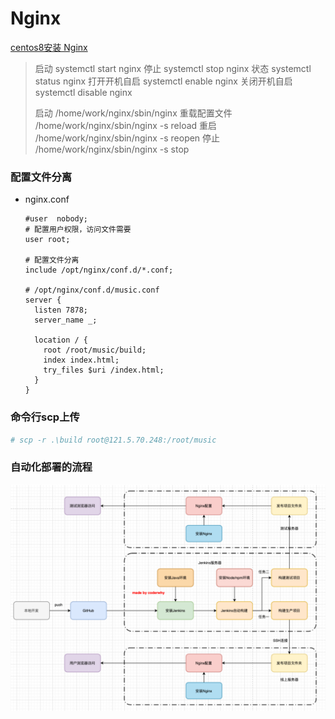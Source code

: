 # Nginx

[centos8安装 Nginx](https://segmentfault.com/a/1190000040125857)

> 启动 systemctl start nginx
> 停止 systemctl stop nginx
> 状态 systemctl status nginx
> 打开开机自启 systemctl enable nginx
> 关闭开机自启 systemctl disable nginx
>
> 启动 /home/work/nginx/sbin/nginx
> 重载配置文件 /home/work/nginx/sbin/nginx -s reload
> 重启 /home/work/nginx/sbin/nginx -s reopen
> 停止 /home/work/nginx/sbin/nginx -s stop

### 配置文件分离

- nginx.conf

  ```shell
  #user  nobody;
  # 配置用户权限，访问文件需要
  user root;
  
  # 配置文件分离
  include /opt/nginx/conf.d/*.conf;
  
  # /opt/nginx/conf.d/music.conf
  server {
    listen 7878;
    server_name _;
  
    location / {
      root /root/music/build;
      index index.html;
      try_files $uri /index.html;
    }
  }
  ```

### 命令行scp上传

```sh
# scp -r .\build root@121.5.70.248:/root/music
```

### 自动化部署的流程

![image-20220621161305678](Nginx.assets/image-20220621161305678.png)
